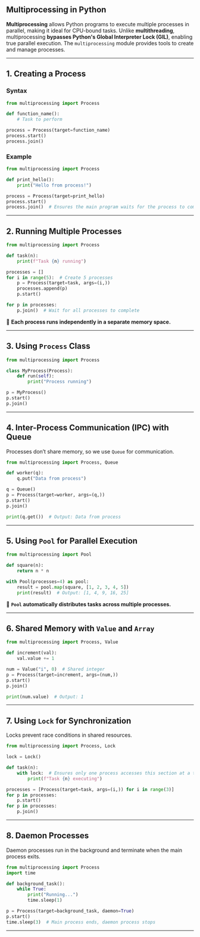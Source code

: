 ## **Multiprocessing in Python**  

**Multiprocessing** allows Python programs to execute multiple processes in parallel, making it ideal for CPU-bound tasks. Unlike **multithreading**, multiprocessing **bypasses Python's Global Interpreter Lock (GIL)**, enabling true parallel execution. The `multiprocessing` module provides tools to create and manage processes.

---

## **1. Creating a Process**  

### **Syntax**  
```python
from multiprocessing import Process

def function_name():
    # Task to perform

process = Process(target=function_name)
process.start()
process.join()
```

### **Example**
```python
from multiprocessing import Process

def print_hello():
    print("Hello from process!")

process = Process(target=print_hello)
process.start()
process.join()  # Ensures the main program waits for the process to complete
```

---

## **2. Running Multiple Processes**  
```python
from multiprocessing import Process

def task(n):
    print(f"Task {n} running")

processes = []
for i in range(5):  # Create 5 processes
    p = Process(target=task, args=(i,))
    processes.append(p)
    p.start()

for p in processes:
    p.join()  # Wait for all processes to complete
```
📌 **Each process runs independently in a separate memory space.**

---

## **3. Using `Process` Class**
```python
from multiprocessing import Process

class MyProcess(Process):
    def run(self):
        print("Process running")

p = MyProcess()
p.start()
p.join()
```

---

## **4. Inter-Process Communication (IPC) with Queue**
Processes don’t share memory, so we use `Queue` for communication.
```python
from multiprocessing import Process, Queue

def worker(q):
    q.put("Data from process")

q = Queue()
p = Process(target=worker, args=(q,))
p.start()
p.join()

print(q.get())  # Output: Data from process
```

---

## **5. Using `Pool` for Parallel Execution**
```python
from multiprocessing import Pool

def square(n):
    return n * n

with Pool(processes=4) as pool:
    result = pool.map(square, [1, 2, 3, 4, 5])
    print(result)  # Output: [1, 4, 9, 16, 25]
```
📌 **`Pool` automatically distributes tasks across multiple processes.**

---

## **6. Shared Memory with `Value` and `Array`**
```python
from multiprocessing import Process, Value

def increment(val):
    val.value += 1

num = Value("i", 0)  # Shared integer
p = Process(target=increment, args=(num,))
p.start()
p.join()

print(num.value)  # Output: 1
```

---

## **7. Using `Lock` for Synchronization**  
Locks prevent race conditions in shared resources.
```python
from multiprocessing import Process, Lock

lock = Lock()

def task(n):
    with lock:  # Ensures only one process accesses this section at a time
        print(f"Task {n} executing")

processes = [Process(target=task, args=(i,)) for i in range(3)]
for p in processes:
    p.start()
for p in processes:
    p.join()
```

---

## **8. Daemon Processes**  
Daemon processes run in the background and terminate when the main process exits.
```python
from multiprocessing import Process
import time

def background_task():
    while True:
        print("Running...")
        time.sleep(1)

p = Process(target=background_task, daemon=True)
p.start()
time.sleep(3)  # Main process ends, daemon process stops
```

---
